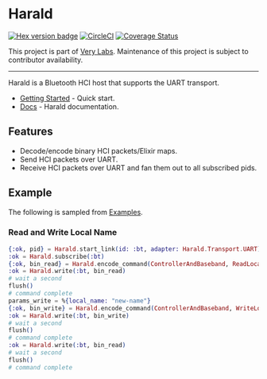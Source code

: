 # Harald

[![Hex version badge](https://img.shields.io/hexpm/v/harald.svg)](https://hex.pm/packages/harald)
[![CircleCI](https://circleci.com/gh/verypossible-labs/harald.svg?style=svg)](https://circleci.com/gh/verypossible-labs/harald)
[![Coverage Status](https://coveralls.io/repos/github/verypossible/harald/badge.svg)](https://coveralls.io/github/verypossible/harald)

This project is part of
[Very Labs](https://github.com/verypossible-labs/docs/blob/master/README.md). Maintenance of this
project is subject to contributor availability.

---

Harald is a Bluetooth HCI host that supports the UART transport.

- [Getting Started](docs/getting_started.md) - Quick start.
- [Docs](docs) - Harald documentation.

## Features

- Decode/encode binary HCI packets/Elixir maps.
- Send HCI packets over UART.
- Receive HCI packets over UART and fan them out to all subscribed pids.

## Example

The following is sampled from [Examples](docs/examples.md).

### Read and Write Local Name

```elixir
{:ok, pid} = Harald.start_link(id: :bt, adapter: Harald.Transport.UART)
:ok = Harald.subscribe(:bt)
{:ok, bin_read} = Harald.encode_command(ControllerAndBaseband, ReadLocalName)
:ok = Harald.write(:bt, bin_read)
# wait a second
flush()
# command complete
params_write = %{local_name: "new-name"}
{:ok, bin_write} = Harald.encode_command(ControllerAndBaseband, WriteLocalName, params_write)
:ok = Harald.write(:bt, bin_write)
# wait a second
flush()
# command complete
:ok = Harald.write(:bt, bin_read)
# wait a second
flush()
# command complete
```
